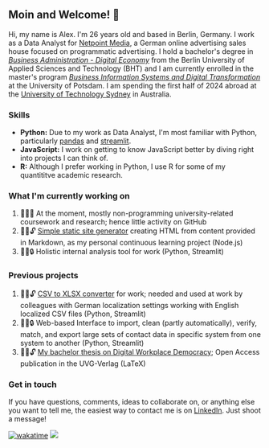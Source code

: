 
## Moin and Welcome! 👋
Hi, my name is Alex. I'm 26 years old and based in Berlin, Germany. I work as a Data Analyst for [Netpoint Media](https://www.netpoint-media.de/), a German online advertising sales house focused on programmatic advertising. I hold a bachelor's degree in [*Business Administration - Digital Economy*](https://www.bht-berlin.de/en/b-dw) from the Berlin University of Applied Sciences and Technology (BHT) and I am currently enrolled in the  master's program [*Business Information Systems and Digital Transformation*](https://www.uni-potsdam.de/de/studium/studienangebot/masterstudium/master-a-z/wirtschaftsinformatik-und-digitale-transformation-master) at the University of Potsdam. I am spending the first half of 2024 abroad at the [University of Technology Sydney](https://www.uts.edu.au/) in Australia.

### Skills
- **Python:** Due to my work as Data Analyst, I'm most familiar with Python, particularly [pandas](https://github.com/pandas-dev/pandas) and [streamlit](https://github.com/streamlit/streamlit).
- **JavaScript:** I work on getting to know JavaScript better by diving right into projects I can think of.
- **R:** Although I prefer working in Python, I use R for some of my quantititve academic research.
### What I'm currently working on
1. 👨‍🎓🚧 At the moment, mostly non-programming university-related coursework and research; hence little activity on GitHub
2. 👨‍💻🔓 [Simple static site generator](https://github.com/AlexanderClausen/alextatic) creating HTML from content provided in Markdown, as my personal continuous learning project (Node.js)
3. 👨‍💻🔒 Holistic internal analysis tool for work (Python, Streamlit)
### Previous projects
1. 👨‍💻🔓 [CSV to XLSX converter](https://github.com/AlexanderClausen/csv2xlsx) for work; needed and used at work by colleagues with German localization settings working with English localized CSV files (Python, Streamlit)
2. 👨‍💻🔒 Web-based Interface to import, clean (partly automatically), verify, match, and export large sets of contact data in specific system from one system to another (Python, Streamlit)
3. 👨‍🎓🔓 [My bachelor thesis on Digital Workplace Democracy](https://github.com/AlexanderClausen/digital-workplace-democracy); Open Access publication in the UVG-Verlag (LaTeX)

### Get in touch
If you have questions, comments, ideas to collaborate on, or anything else you want to tell me, the easiest way to contact me  is on [LinkedIn](https://www.linkedin.com/in/alexanderclausen/). Just shoot a message!

[![wakatime](https://wakatime.com/badge/user/9bab17c4-32f2-4e6e-a265-2340d8450678.svg)](https://wakatime.com/@9bab17c4-32f2-4e6e-a265-2340d8450678)
![](https://hit.yhype.me/github/profile?user_id=45482636)
